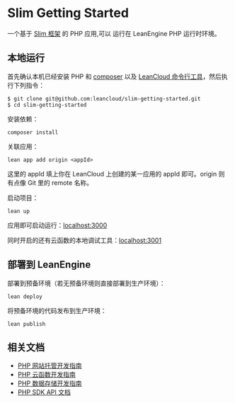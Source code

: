# Slim Getting Started

一个基于 [Slim 框架](http://slimframework.com/) 的 PHP 应用,可以
运行在 LeanEngine PHP 运行时环境。

## 本地运行

首先确认本机已经安装 PHP 和 [composer](https://getcomposer.org/) 以及 [LeanCloud 命令行工具](https://www.leancloud.cn/docs/leanengine_cli.html)，然后执行下列指令：

```
$ git clone git@github.com:leancloud/slim-getting-started.git
$ cd slim-getting-started
```

安装依赖：

```
composer install
```

关联应用：

```
lean app add origin <appId>
```

这里的 appId 填上你在 LeanCloud 上创建的某一应用的 appId 即可。origin 则有点像 Git 里的 remote 名称。

启动项目：

```
lean up
```

应用即可启动运行：[localhost:3000](http://localhost:3000)

同时开启的还有云函数的本地调试工具：[localhost:3001](http://localhost:3001)

## 部署到 LeanEngine

部署到预备环境（若无预备环境则直接部署到生产环境）：
```
lean deploy
```

将预备环境的代码发布到生产环境：
```
lean publish
```

## 相关文档

* [PHP 网站托管开发指南](https://leancloud.cn/docs/leanengine_webhosting_guide-php.html)
* [PHP 云函数开发指南](https://leancloud.cn/docs/leanengine_cloudfunction_guide-php.html)
* [PHP 数据存储开发指南](https://leancloud.cn/docs/leanstorage_guide-php.html)
* [PHP SDK API 文档](https://leancloud.cn/api-docs/php/)

